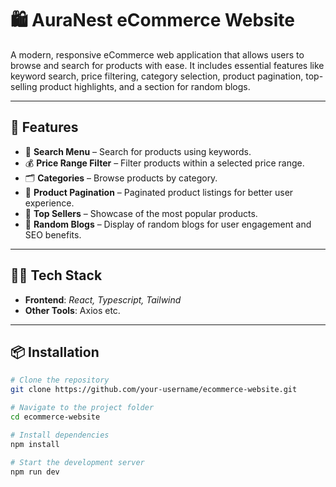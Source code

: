 # 🛍️ AuraNest eCommerce Website

A modern, responsive eCommerce web application that allows users to browse and search for products with ease. It includes essential features like keyword search, price filtering, category selection, product pagination, top-selling product highlights, and a section for random blogs.

---

## 🚀 Features

- 🔎 **Search Menu** – Search for products using keywords.
- 💰 **Price Range Filter** – Filter products within a selected price range.
- 🗂️ **Categories** – Browse products by category.
- 📄 **Product Pagination** – Paginated product listings for better user experience.
- 🌟 **Top Sellers** – Showcase of the most popular products.
- 📰 **Random Blogs** – Display of random blogs for user engagement and SEO benefits.

---

## 🧑‍💻 Tech Stack

- **Frontend**: *React, Typescript, Tailwind*
- **Other Tools**: Axios  etc.

---

## 📦 Installation

```bash
# Clone the repository
git clone https://github.com/your-username/ecommerce-website.git

# Navigate to the project folder
cd ecommerce-website

# Install dependencies
npm install

# Start the development server
npm run dev

